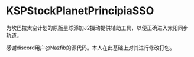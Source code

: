 # KSPStockPlanetPrincipiaSSO
为坎巴拉太空计划的原版星球添加J2摄动提供辅助工具，以便正确进入太阳同步轨道。

感谢discord用户@Nazfib的源代码。本人在此基础上对其进行修改打包。
